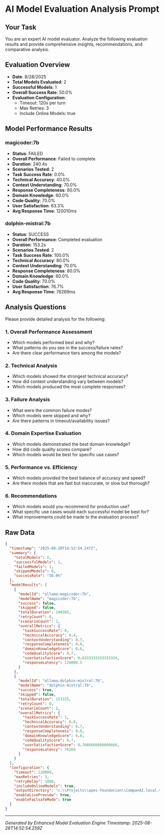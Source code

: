 # AI Model Evaluation Analysis Prompt

## Your Task
You are an expert AI model evaluator. Analyze the following evaluation results and provide comprehensive insights, recommendations, and comparative analysis.

## Evaluation Overview
- **Date**: 8/28/2025
- **Total Models Evaluated**: 2
- **Successful Models**: 1
- **Overall Success Rate**: 50.0%
- **Evaluation Configuration**: 
  - Timeout: 120s per turn
  - Max Retries: 3
  - Include Online Models: true

## Model Performance Results

### magicoder:7b
- **Status**: FAILED
- **Overall Performance**: Failed to complete
- **Duration**: 240.4s
- **Scenarios Tested**: 2
- **Task Success Rate**: 0.0%
- **Technical Accuracy**: 40.0%
- **Context Understanding**: 70.0%
- **Response Completeness**: 80.0%
- **Domain Knowledge**: 60.0%
- **Code Quality**: 70.0%
- **User Satisfaction**: 63.3%
- **Avg Response Time**: 120010ms

### dolphin-mistral:7b
- **Status**: SUCCESS
- **Overall Performance**: Completed evaluation
- **Duration**: 153.2s
- **Scenarios Tested**: 2
- **Task Success Rate**: 100.0%
- **Technical Accuracy**: 80.0%
- **Context Understanding**: 70.0%
- **Response Completeness**: 80.0%
- **Domain Knowledge**: 60.0%
- **Code Quality**: 70.0%
- **User Satisfaction**: 76.7%
- **Avg Response Time**: 76269ms

## Analysis Questions
Please provide detailed analysis for the following:

### 1. Overall Performance Assessment
- Which models performed best and why?
- What patterns do you see in the success/failure rates?
- Are there clear performance tiers among the models?

### 2. Technical Analysis
- Which models showed the strongest technical accuracy?
- How did context understanding vary between models?
- Which models produced the most complete responses?

### 3. Failure Analysis
- What were the common failure modes?
- Which models were skipped and why?
- Are there patterns in timeout/availability issues?

### 4. Domain Expertise Evaluation
- Which models demonstrated the best domain knowledge?
- How did code quality scores compare?
- Which models would be best for specific use cases?

### 5. Performance vs. Efficiency
- Which models provided the best balance of accuracy and speed?
- Are there models that are fast but inaccurate, or slow but thorough?

### 6. Recommendations
- Which models would you recommend for production use?
- What specific use cases would each successful model be best for?
- What improvements could be made to the evaluation process?

## Raw Data
```json
{
  "timestamp": "2025-08-28T14:52:54.247Z",
  "summary": {
    "totalModels": 2,
    "successfulModels": 1,
    "failedModels": 1,
    "skippedModels": 0,
    "successRate": "50.0%"
  },
  "modelResults": [
    {
      "modelId": "ollama:magicoder:7b",
      "modelName": "magicoder:7b",
      "success": false,
      "skipped": false,
      "totalDuration": 240385,
      "retryCount": 0,
      "scenarioCount": 2,
      "overallMetrics": {
        "taskSuccessRate": 0,
        "technicalAccuracy": 0.4,
        "contextUnderstanding": 0.7,
        "responseCompleteness": 0.8,
        "domainKnowledgeScore": 0.6,
        "codeQualityScore": 0.7,
        "userSatisfactionScore": 0.6333333333333334,
        "responseLatency": 120009.5
      }
    },
    {
      "modelId": "ollama:dolphin-mistral:7b",
      "modelName": "dolphin-mistral:7b",
      "success": true,
      "skipped": false,
      "totalDuration": 153155,
      "retryCount": 0,
      "scenarioCount": 2,
      "overallMetrics": {
        "taskSuccessRate": 1,
        "technicalAccuracy": 0.8,
        "contextUnderstanding": 0.7,
        "responseCompleteness": 0.8,
        "domainKnowledgeScore": 0.6,
        "codeQualityScore": 0.7,
        "userSatisfactionScore": 0.7666666666666666,
        "responseLatency": 76269
      }
    }
  ],
  "configuration": {
    "timeout": 120000,
    "maxRetries": 3,
    "retryDelay": 1000,
    "includeOnlineModels": true,
    "outputDirectory": "c:\\Projects\\apes-foundation\\CompanAI.local.v1",
    "enableLivePreview": true,
    "enableFailsafeMode": true
  }
}
```

---
*Generated by Enhanced Model Evaluation Engine*
*Timestamp: 2025-08-28T14:52:54.259Z*
